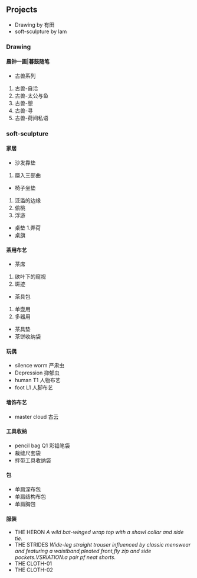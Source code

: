 ## Projects

- Drawing by 有田
- soft-sculpture by lam



### Drawing

#### 晨钟一画|暮鼓随笔
- 古兽系列
1. 古兽-自洽
2. 古兽-太公与鱼
3. 古兽-憩
4. 古兽-寻
5. 古兽-荷间私语



### soft-sculpture

#### 家居
- 沙发靠垫
1. 糜入三部曲
- 椅子坐垫
1. 泛滥的边缘
2. 偷桃
3. 浮游
- 桌垫
1.弄荷
- 桌旗

#### 茶用布艺
- 茶席
1. 欲叶下的窥视
2. 斑迹
- 茶具包
1. 单壶用
2. 多器用
- 茶具垫
- 茶饼收纳袋

#### 玩偶
- silence worm 严肃虫
- Depression 抑郁虫
- human T1 人物布艺
- foot L1 人脚布艺

#### 墙饰布艺
- master cloud 古云

#### 工具收纳
- pencil bag Q1 彩铅笔袋
- 裁缝尺套袋
- 拌带工具收纳袋

#### 包
- 单肩深布包
- 单肩结构布包
- 单肩胸包

#### 服装
- THE HERON  _A wild bat-winged wrap top with a shawl collar and side tie._
- THE STRIDES  _Wide-leg straight trouser influenced by classic menswear and featuring a waistband,pleated front,fly zip and side pockets.VSRIATION:a pair pf neat shorts._
- THE CLOTH-01
- THE CLOTH-02



